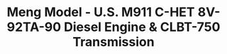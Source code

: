 ---
layout: product
title: "Meng Model - U.S. M911 C-HET 8V-92TA-90 Diesel Engine & CLBT-750 Transmission"
price: "6100" 
desc: "N/A"
img_path: "/assets/img/MM-SPS--055.jpg"
brand: "N/A"
available: false
special_offer: false
new: false
soon: false
cat: "010000"
subcat: "011000"
subsubcat: "0N/A"
sifra: "MM-SPS--055"
---